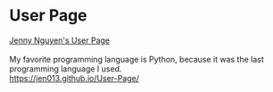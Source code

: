 # User Page
[Jenny Nguyen's User Page](index.md)<br /><br />
My favorite programming language is Python, because it was the last programming language I used. <br />
https://jen013.github.io/User-Page/
